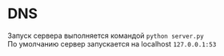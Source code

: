 # DNS
Запуск сервера выполняется командой `python server.py`  
По умолчанию сервер запускается на localhost `127.0.0.1:53`  
